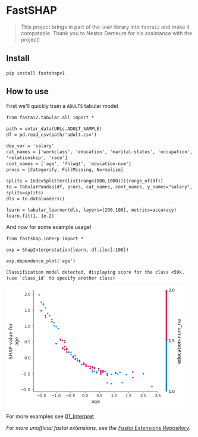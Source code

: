 # FastSHAP
> This project brings in part of the `SHAP` library into `fastai2` and make it compatable. Thank you to Nestor Demeure for his assistance with the project!


## Install

`pip install fastshapv1`

## How to use

First we'll quickly train a `ADULTS` tabular model

```
from fastai2.tabular.all import *
```

```
path = untar_data(URLs.ADULT_SAMPLE)
df = pd.read_csv(path/'adult.csv')
```

```
dep_var = 'salary'
cat_names = ['workclass', 'education', 'marital-status', 'occupation', 'relationship', 'race']
cont_names = ['age', 'fnlwgt', 'education-num']
procs = [Categorify, FillMissing, Normalize]
```

```
splits = IndexSplitter(list(range(800,1000)))(range_of(df))
to = TabularPandas(df, procs, cat_names, cont_names, y_names="salary", splits=splits)
dls = to.dataloaders()
```

```
learn = tabular_learner(dls, layers=[200,100], metrics=accuracy)
learn.fit(1, 1e-2)
```

And now for some example usage!

```
from fastshap.interp import *
```

```
exp = ShapInterpretation(learn, df.iloc[:100])
```

```
exp.dependence_plot('age')
```


    Classification model detected, displaying score for the class <50k.
    (use `class_id` to specify another class)



![png](docs/images/output_13_2.png)


For more examples see [01_Interpret](https://muellerzr.github.io/fastshap//interpret)


*For more unofficial fastai extensions, see the [Fastai Extensions Repository](https://github.com/nestordemeure/fastai-extensions-repository).*
